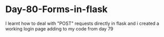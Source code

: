# Day-80-Forms-in-flask
I learnt how to deal with "POST" requests directly in flask and i created a working login page adding to my code from day 79
